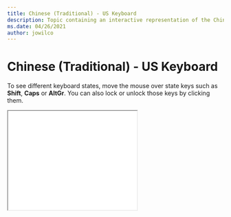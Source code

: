 ```yaml
--- 
title: Chinese (Traditional) - US Keyboard 
description: Topic containing an interactive representation of the Chinese (Traditional) - US Keyboard 
ms.date: 04/26/2021 
author: jowilco 
--- 
```

 
# Chinese (Traditional) - US Keyboard 
 
To see different keyboard states, move the mouse over state keys such as **Shift**, **Caps** or **AltGr**. You can also lock or unlock those keys by clicking them. 
 
<iframe src="kbdus_4.html" height="230"></iframe> 
